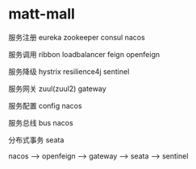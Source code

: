 # matt-mall
服务注册 eureka zookeeper consul nacos

服务调用 ribbon loadbalancer feign openfeign

服务降级 hystrix resilience4j sentinel

服务网关 zuul(zuul2) gateway

服务配置 config nacos

服务总线 bus nacos

分布式事务 seata


nacos --> openfeign --> gateway --> seata --> sentinel
